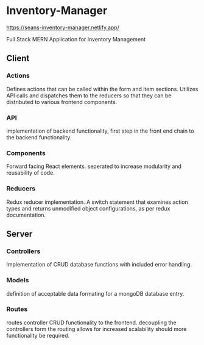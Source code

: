 # Inventory-Manager
https://seans-inventory-manager.netlify.app/

Full Stack MERN Application for Inventory Management


## Client
### Actions
Defines actions that can be called within the form and item sections. 
Utilizes API calls and dispatches them to the reducers so that they can be distributed 
to various frontend components.
### API
implementation of backend functionality, first step in the front end chain to the backend functionality.
### Components
Forward facing React elements. seperated to increase modularity and reusability of code.
### Reducers
Redux reducer implementation. A switch statement that examines action types and returns unmodified 
object configurations, as per redux documentation.
## Server
### Controllers
Implementation of CRUD database functions with included error handling.
### Models
definition of acceptable data formating for a mongoDB database entry.
### Routes
routes controller CRUD functionality to the frontend. decoupling the controllers form the routing allows for
increased scalability should more functionality be required.
